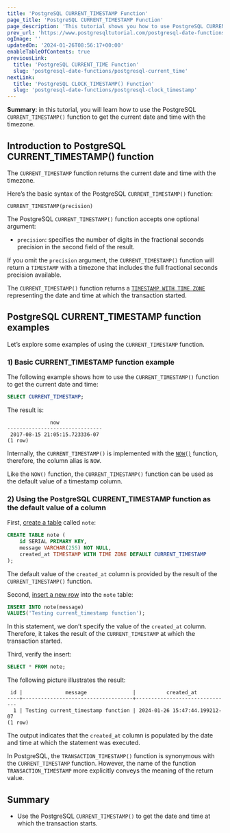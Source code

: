```yaml
---
title: 'PostgreSQL CURRENT_TIMESTAMP Function'
page_title: 'PostgreSQL CURRENT_TIMESTAMP Function'
page_description: 'This tutorial shows you how to use PostgreSQL CURRENT_TIMESTAMP() function to get the current date and time at which the transaction starts.'
prev_url: 'https://www.postgresqltutorial.com/postgresql-date-functions/postgresql-current_timestamp/'
ogImage: ''
updatedOn: '2024-01-26T08:56:17+00:00'
enableTableOfContents: true
previousLink:
  title: 'PostgreSQL CURRENT_TIME Function'
  slug: 'postgresql-date-functions/postgresql-current_time'
nextLink:
  title: 'PostgreSQL CLOCK_TIMESTAMP() Function'
  slug: 'postgresql-date-functions/postgresql-clock_timestamp'
---
```


**Summary**: in this tutorial, you will learn how to use the PostgreSQL `CURRENT_TIMESTAMP()` function to get the current date and time with the timezone.

## Introduction to PostgreSQL CURRENT_TIMESTAMP() function

The `CURRENT_TIMESTAMP` function returns the current date and time with the timezone.

Here’s the basic syntax of the PostgreSQL `CURRENT_TIMESTAMP()` function:

```sqlsql
CURRENT_TIMESTAMP(precision)
```

The PostgreSQL `CURRENT_TIMESTAMP()` function accepts one optional argument:

- `precision`: specifies the number of digits in the fractional seconds precision in the second field of the result.

If you omit the `precision` argument, the `CURRENT_TIMESTAMP()` function will return a `TIMESTAMP` with a timezone that includes the full fractional seconds precision available.

The `CURRENT_TIMESTAMP()` function returns a [`TIMESTAMP WITH TIME ZONE`](../postgresql-tutorial/postgresql-timestamp) representing the date and time at which the transaction started.

## PostgreSQL CURRENT_TIMESTAMP function examples

Let’s explore some examples of using the `CURRENT_TIMESTAMP` function.

### 1\) Basic CURRENT_TIMESTAMP function example

The following example shows how to use the `CURRENT_TIMESTAMP()` function to get the current date and time:

```sql
SELECT CURRENT_TIMESTAMP;
```

The result is:

```text
              now
-------------------------------
 2017-08-15 21:05:15.723336-07
(1 row)
```

Internally, the `CURRENT_TIMESTAMP()` is implemented with the [`NOW()`](postgresql-now) function, therefore, the column alias is `NOW`.

Like the `NOW()` function, the `CURRENT_TIMESTAMP()` function can be used as the default value of a timestamp column.

### 2\) Using the PostgreSQL CURRENT_TIMESTAMP function as the default value of a column

First, [create a table](../postgresql-tutorial/postgresql-create-table) called `note`:

```sql
CREATE TABLE note (
    id SERIAL PRIMARY KEY,
    message VARCHAR(255) NOT NULL,
    created_at TIMESTAMP WITH TIME ZONE DEFAULT CURRENT_TIMESTAMP
);
```

The default value of the `created_at` column is provided by the result of the `CURRENT_TIMESTAMP()` function.

Second, [insert a new row](../postgresql-tutorial/postgresql-insert) into the `note` table:

```sql
INSERT INTO note(message)
VALUES('Testing current_timestamp function');
```

In this statement, we don’t specify the value of the `created_at` column. Therefore, it takes the result of the `CURRENT_TIMESTAMP` at which the transaction started.

Third, verify the insert:

```sql
SELECT * FROM note;
```

The following picture illustrates the result:

```
 id |              message               |          created_at
----+------------------------------------+-------------------------------
  1 | Testing current_timestamp function | 2024-01-26 15:47:44.199212-07
(1 row)
```

The output indicates that the `created_at` column is populated by the date and time at which the statement was executed.

In PostgreSQL, the `TRANSACTION_TIMESTAMP()` function is synonymous with the `CURRENT_TIMESTAMP` function. However, the name of the function `TRANSACTION_TIMESTAMP` more explicitly conveys the meaning of the return value.

## Summary

- Use the PostgreSQL `CURRENT_TIMESTAMP()` to get the date and time at which the transaction starts.
